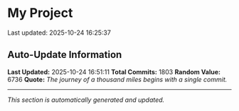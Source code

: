 # My Project


Last updated: 2025-10-24 16:25:37


















































































































































































































































































































































































































































































































































































































































































































































































































































































































































































































































































































































































































































































































































































































































































































































































































































































































































































































































































































































































































































































































































































































































































## Auto-Update Information

**Last Updated:** 2025-10-24 16:51:11
**Total Commits:** 1803
**Random Value:** 6736
**Quote:** _The journey of a thousand miles begins with a single commit._

---
_This section is automatically generated and updated._
